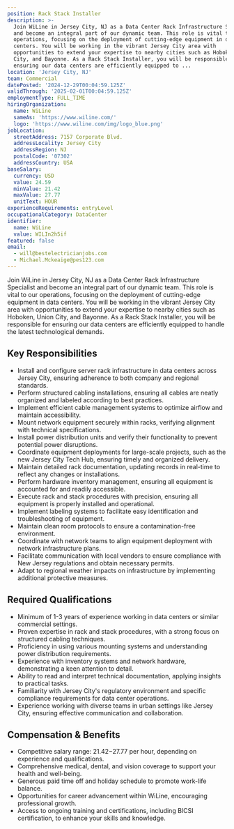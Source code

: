 ```yaml
---
position: Rack Stack Installer
description: >-
  Join WiLine in Jersey City, NJ as a Data Center Rack Infrastructure Specialist
  and become an integral part of our dynamic team. This role is vital to our
  operations, focusing on the deployment of cutting-edge equipment in data
  centers. You will be working in the vibrant Jersey City area with
  opportunities to extend your expertise to nearby cities such as Hoboken, Union
  City, and Bayonne. As a Rack Stack Installer, you will be responsible for
  ensuring our data centers are efficiently equipped to ...
location: 'Jersey City, NJ'
team: Commercial
datePosted: '2024-12-29T00:04:59.125Z'
validThrough: '2025-02-01T00:04:59.125Z'
employmentType: FULL_TIME
hiringOrganization:
  name: WiLine
  sameAs: 'https://www.wiline.com/'
  logo: 'https://www.wiline.com/img/logo_blue.png'
jobLocation:
  streetAddress: 7157 Corporate Blvd.
  addressLocality: Jersey City
  addressRegion: NJ
  postalCode: '07302'
  addressCountry: USA
baseSalary:
  currency: USD
  value: 24.59
  minValue: 21.42
  maxValue: 27.77
  unitText: HOUR
experienceRequirements: entryLevel
occupationalCategory: DataCenter
identifier:
  name: WiLine
  value: WILIn2h5if
featured: false
email:
  - will@bestelectricianjobs.com
  - Michael.Mckeaige@pes123.com
---
```




Join WiLine in Jersey City, NJ as a Data Center Rack Infrastructure Specialist and become an integral part of our dynamic team. This role is vital to our operations, focusing on the deployment of cutting-edge equipment in data centers. You will be working in the vibrant Jersey City area with opportunities to extend your expertise to nearby cities such as Hoboken, Union City, and Bayonne. As a Rack Stack Installer, you will be responsible for ensuring our data centers are efficiently equipped to handle the latest technological demands. 

## Key Responsibilities
- Install and configure server rack infrastructure in data centers across Jersey City, ensuring adherence to both company and regional standards.
- Perform structured cabling installations, ensuring all cables are neatly organized and labeled according to best practices.
- Implement efficient cable management systems to optimize airflow and maintain accessibility.
- Mount network equipment securely within racks, verifying alignment with technical specifications.
- Install power distribution units and verify their functionality to prevent potential power disruptions.
- Coordinate equipment deployments for large-scale projects, such as the new Jersey City Tech Hub, ensuring timely and organized delivery.
- Maintain detailed rack documentation, updating records in real-time to reflect any changes or installations.
- Perform hardware inventory management, ensuring all equipment is accounted for and readily accessible.
- Execute rack and stack procedures with precision, ensuring all equipment is properly installed and operational.
- Implement labeling systems to facilitate easy identification and troubleshooting of equipment.
- Maintain clean room protocols to ensure a contamination-free environment.
- Coordinate with network teams to align equipment deployment with network infrastructure plans.
- Facilitate communication with local vendors to ensure compliance with New Jersey regulations and obtain necessary permits.
- Adapt to regional weather impacts on infrastructure by implementing additional protective measures.

## Required Qualifications
- Minimum of 1-3 years of experience working in data centers or similar commercial settings.
- Proven expertise in rack and stack procedures, with a strong focus on structured cabling techniques.
- Proficiency in using various mounting systems and understanding power distribution requirements.
- Experience with inventory systems and network hardware, demonstrating a keen attention to detail.
- Ability to read and interpret technical documentation, applying insights to practical tasks.
- Familiarity with Jersey City's regulatory environment and specific compliance requirements for data center operations.
- Experience working with diverse teams in urban settings like Jersey City, ensuring effective communication and collaboration.

## Compensation & Benefits
- Competitive salary range: $21.42-$27.77 per hour, depending on experience and qualifications.
- Comprehensive medical, dental, and vision coverage to support your health and well-being.
- Generous paid time off and holiday schedule to promote work-life balance.
- Opportunities for career advancement within WiLine, encouraging professional growth.
- Access to ongoing training and certifications, including BICSI certification, to enhance your skills and knowledge.